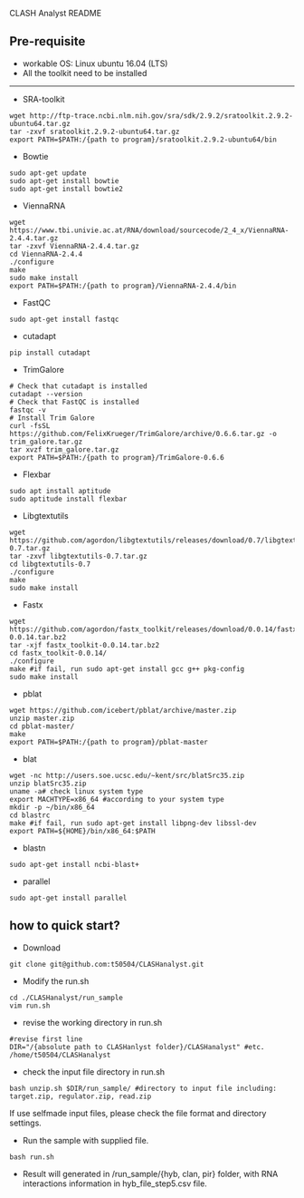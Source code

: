 CLASH Analyst README

## Pre-requisite
- workable OS: Linux ubuntu 16.04 (LTS)
- All the toolkit need to be installed
---
- SRA-toolkit
```bash=
wget http://ftp-trace.ncbi.nlm.nih.gov/sra/sdk/2.9.2/sratoolkit.2.9.2-ubuntu64.tar.gz
tar -zxvf sratoolkit.2.9.2-ubuntu64.tar.gz
export PATH=$PATH:/{path to program}/sratoolkit.2.9.2-ubuntu64/bin
`````
- Bowtie
```bash=
sudo apt-get update
sudo apt-get install bowtie
sudo apt-get install bowtie2
`````
- ViennaRNA
```bash=
wget https://www.tbi.univie.ac.at/RNA/download/sourcecode/2_4_x/ViennaRNA-2.4.4.tar.gz
tar -zxvf ViennaRNA-2.4.4.tar.gz
cd ViennaRNA-2.4.4
./configure 
make
sudo make install
export PATH=$PATH:/{path to program}/ViennaRNA-2.4.4/bin
`````
- FastQC
```bash=
sudo apt-get install fastqc
`````
- cutadapt
```bash=
pip install cutadapt
`````
- TrimGalore
```bash=
# Check that cutadapt is installed
cutadapt --version
# Check that FastQC is installed
fastqc -v
# Install Trim Galore
curl -fsSL https://github.com/FelixKrueger/TrimGalore/archive/0.6.6.tar.gz -o trim_galore.tar.gz
tar xvzf trim_galore.tar.gz
export PATH=$PATH:/{path to program}/TrimGalore-0.6.6
`````
- Flexbar
```bash=
sudo apt install aptitude
sudo aptitude install flexbar
`````
- Libgtextutils
```bash=
wget https://github.com/agordon/libgtextutils/releases/download/0.7/libgtextutils-0.7.tar.gz 
tar -zxvf libgtextutils-0.7.tar.gz 
cd libgtextutils-0.7 
./configure 
make 
sudo make install
`````
- Fastx
```bash=
wget https://github.com/agordon/fastx_toolkit/releases/download/0.0.14/fastx_toolkit-0.0.14.tar.bz2 
tar -xjf fastx_toolkit-0.0.14.tar.bz2 
cd fastx_toolkit-0.0.14/ 
./configure 
make #if fail, run sudo apt-get install gcc g++ pkg-config 
sudo make install
`````
- pblat
```bash=
wget https://github.com/icebert/pblat/archive/master.zip
unzip master.zip
cd pblat-master/
make
export PATH=$PATH:/{path to program}/pblat-master
`````
- blat
```bash=
wget -nc http://users.soe.ucsc.edu/~kent/src/blatSrc35.zip
unzip blatSrc35.zip
uname -a# check linux system type
export MACHTYPE=x86_64 #according to your system type
mkdir -p ~/bin/x86_64
cd blastrc
make #if fail, run sudo apt-get install libpng-dev libssl-dev
export PATH=${HOME}/bin/x86_64:$PATH
`````
- blastn
```bash=
sudo apt-get install ncbi-blast+
`````
- parallel
```bash=
sudo apt-get install parallel
`````
## how to quick start?
- Download
```bash=
git clone git@github.com:t50504/CLASHanalyst.git
`````
- Modify the run.sh
```bash=
cd ./CLASHanalyst/run_sample
vim run.sh
`````
- revise the working directory in run.sh
```bash=
#revise first line
DIR="/{absolute path to CLASHanlyst folder}/CLASHanalyst" #etc. /home/t50504/CLASHanalyst
`````
- check the input file directory in run.sh
```bash=
bash unzip.sh $DIR/run_sample/ #directory to input file including: target.zip, regulator.zip, read.zip 
`````
If use selfmade input files, please check the file format and directory settings. 
- Run the sample with supplied file.
```bash=
bash run.sh
`````
- Result will generated in /run_sample/{hyb, clan, pir} folder, with RNA interactions information in hyb_file_step5.csv file. 
